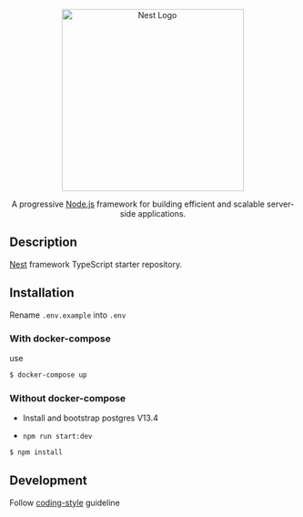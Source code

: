 <p align="center">
  <a href="http://nestjs.com/" target="blank"><img src="https://nestjs.com/img/logo_text.svg" width="320" alt="Nest Logo" /></a>
</p>

[circleci-image]: https://img.shields.io/circleci/build/github/nestjs/nest/master?token=abc123def456
[circleci-url]: https://circleci.com/gh/nestjs/nest

  <p align="center">A progressive <a href="http://nodejs.org" target="_blank">Node.js</a> framework for building efficient and scalable server-side applications.</p>

## Description

[Nest](https://github.com/nestjs/nest) framework TypeScript starter repository.

## Installation

Rename `.env.example` into `.env`

### With docker-compose

use

```bash
$ docker-compose up
```

### Without docker-compose

- Install and bootstrap postgres V13.4

- `npm run start:dev`

```bash
$ npm install
```

## Development

Follow [coding-style](coding-style.md) guideline
